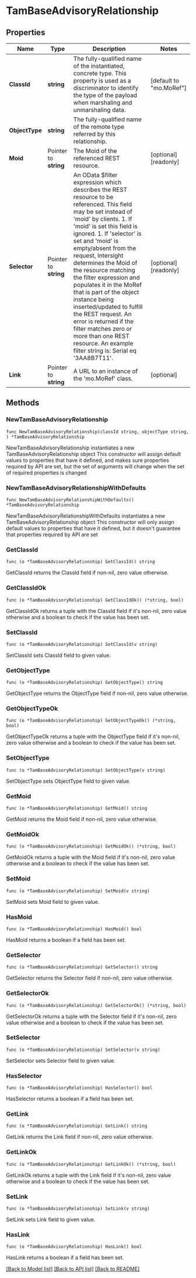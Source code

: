 # TamBaseAdvisoryRelationship

## Properties

Name | Type | Description | Notes
------------ | ------------- | ------------- | -------------
**ClassId** | **string** | The fully-qualified name of the instantiated, concrete type. This property is used as a discriminator to identify the type of the payload when marshaling and unmarshaling data. | [default to "mo.MoRef"]
**ObjectType** | **string** | The fully-qualified name of the remote type referred by this relationship. | 
**Moid** | Pointer to **string** | The Moid of the referenced REST resource. | [optional] [readonly] 
**Selector** | Pointer to **string** | An OData $filter expression which describes the REST resource to be referenced. This field may be set instead of &#39;moid&#39; by clients. 1. If &#39;moid&#39; is set this field is ignored. 1. If &#39;selector&#39; is set and &#39;moid&#39; is empty/absent from the request, Intersight determines the Moid of the resource matching the filter expression and populates it in the MoRef that is part of the object instance being inserted/updated to fulfill the REST request. An error is returned if the filter matches zero or more than one REST resource. An example filter string is: Serial eq &#39;3AA8B7T11&#39;. | [optional] [readonly] 
**Link** | Pointer to **string** | A URL to an instance of the &#39;mo.MoRef&#39; class. | [optional] 

## Methods

### NewTamBaseAdvisoryRelationship

`func NewTamBaseAdvisoryRelationship(classId string, objectType string, ) *TamBaseAdvisoryRelationship`

NewTamBaseAdvisoryRelationship instantiates a new TamBaseAdvisoryRelationship object
This constructor will assign default values to properties that have it defined,
and makes sure properties required by API are set, but the set of arguments
will change when the set of required properties is changed

### NewTamBaseAdvisoryRelationshipWithDefaults

`func NewTamBaseAdvisoryRelationshipWithDefaults() *TamBaseAdvisoryRelationship`

NewTamBaseAdvisoryRelationshipWithDefaults instantiates a new TamBaseAdvisoryRelationship object
This constructor will only assign default values to properties that have it defined,
but it doesn't guarantee that properties required by API are set

### GetClassId

`func (o *TamBaseAdvisoryRelationship) GetClassId() string`

GetClassId returns the ClassId field if non-nil, zero value otherwise.

### GetClassIdOk

`func (o *TamBaseAdvisoryRelationship) GetClassIdOk() (*string, bool)`

GetClassIdOk returns a tuple with the ClassId field if it's non-nil, zero value otherwise
and a boolean to check if the value has been set.

### SetClassId

`func (o *TamBaseAdvisoryRelationship) SetClassId(v string)`

SetClassId sets ClassId field to given value.


### GetObjectType

`func (o *TamBaseAdvisoryRelationship) GetObjectType() string`

GetObjectType returns the ObjectType field if non-nil, zero value otherwise.

### GetObjectTypeOk

`func (o *TamBaseAdvisoryRelationship) GetObjectTypeOk() (*string, bool)`

GetObjectTypeOk returns a tuple with the ObjectType field if it's non-nil, zero value otherwise
and a boolean to check if the value has been set.

### SetObjectType

`func (o *TamBaseAdvisoryRelationship) SetObjectType(v string)`

SetObjectType sets ObjectType field to given value.


### GetMoid

`func (o *TamBaseAdvisoryRelationship) GetMoid() string`

GetMoid returns the Moid field if non-nil, zero value otherwise.

### GetMoidOk

`func (o *TamBaseAdvisoryRelationship) GetMoidOk() (*string, bool)`

GetMoidOk returns a tuple with the Moid field if it's non-nil, zero value otherwise
and a boolean to check if the value has been set.

### SetMoid

`func (o *TamBaseAdvisoryRelationship) SetMoid(v string)`

SetMoid sets Moid field to given value.

### HasMoid

`func (o *TamBaseAdvisoryRelationship) HasMoid() bool`

HasMoid returns a boolean if a field has been set.

### GetSelector

`func (o *TamBaseAdvisoryRelationship) GetSelector() string`

GetSelector returns the Selector field if non-nil, zero value otherwise.

### GetSelectorOk

`func (o *TamBaseAdvisoryRelationship) GetSelectorOk() (*string, bool)`

GetSelectorOk returns a tuple with the Selector field if it's non-nil, zero value otherwise
and a boolean to check if the value has been set.

### SetSelector

`func (o *TamBaseAdvisoryRelationship) SetSelector(v string)`

SetSelector sets Selector field to given value.

### HasSelector

`func (o *TamBaseAdvisoryRelationship) HasSelector() bool`

HasSelector returns a boolean if a field has been set.

### GetLink

`func (o *TamBaseAdvisoryRelationship) GetLink() string`

GetLink returns the Link field if non-nil, zero value otherwise.

### GetLinkOk

`func (o *TamBaseAdvisoryRelationship) GetLinkOk() (*string, bool)`

GetLinkOk returns a tuple with the Link field if it's non-nil, zero value otherwise
and a boolean to check if the value has been set.

### SetLink

`func (o *TamBaseAdvisoryRelationship) SetLink(v string)`

SetLink sets Link field to given value.

### HasLink

`func (o *TamBaseAdvisoryRelationship) HasLink() bool`

HasLink returns a boolean if a field has been set.


[[Back to Model list]](../README.md#documentation-for-models) [[Back to API list]](../README.md#documentation-for-api-endpoints) [[Back to README]](../README.md)


